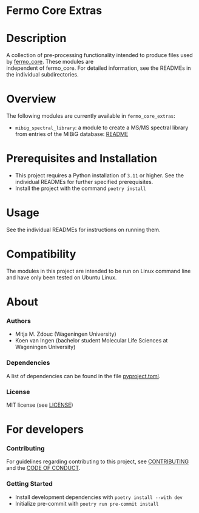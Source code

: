 # Fermo Core Extras

Description
============
A collection of pre-processing functionality intended to produce 
files used by [fermo_core](github.com/mmzdouc/fermo_core). These modules are  
independent of fermo_core. For detailed information, see the READMEs in the 
individual subdirectories.

Overview
============
The following modules are currently available in `fermo_core_extras`:
- `mibig_spectral_library`: a module to create a MS/MS spectral library from entries 
  of the MIBiG database: [README](fermo_core_extras/mibig_spectral_library/README_MIBIG_SPECTRAL_LIB.md)

Prerequisites and Installation
============
- This project requires a Python installation of `3.11` or higher. See the 
  individual READMEs for further specified prerequisites.
- Install the project with the command `poetry install`

Usage
============
See the individual READMEs for instructions on running them.

Compatibility
============
The modules in this project are intended to be run on Linux command line and have 
only been tested on Ubuntu Linux.

About
=====

### Authors

- Mitja M. Zdouc (Wageningen University)
- Koen van Ingen (bachelor student Molecular Life Sciences at Wageningen University)

### Dependencies

A list of dependencies can be found in the file [pyproject.toml](pyproject.toml).

### License

MIT license (see [LICENSE](LICENSE))


For developers
==============

### Contributing
For guidelines regarding contributing to this project, see
[CONTRIBUTING](CONTRIBUTING.md) and the [CODE OF CONDUCT](CODE_OF_CONDUCT.md).

### Getting Started
- Install development dependencies with `poetry install --with dev`
- Initialize pre-commit with `poetry run pre-commit install`
